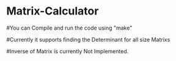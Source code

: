 ﻿# Matrix-Calculator

#You can Compile and run the code using "make" 

#Currently it supports finding the Determinant for all size Matrixs

#Inverse of Matrix is currently Not Implemented.
